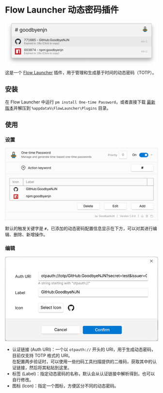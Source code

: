 # Flow Launcher 动态密码插件

![主界面](./assets/screenshot-1.png)

这是一个 [Flow Launcher](https://github.com/Flow-Launcher/Flow.Launcher) 插件，用于管理和生成基于时间的动态密码（TOTP）。

## 安装

在 Flow Launcher 中运行 `pm install One-time Password`，或者直接下载 [最新版本](https://github.com/GoodbyeNJN/releases/latest)并解压到 `%appdata%\FlowLauncher\Plugins` 目录。

## 使用

### 设置

![设置界面](./assets/screenshot-2.png)

默认的触发关键字是 `#`，已添加的动态密码配置信息显示在下方，可以对其进行编辑、删除、新增操作。

### 编辑

![编辑界面](./assets/screenshot-3.png)

-   认证链接 (Auth URI)：一个以 `otpauth://` 开头的 URI，用于生成动态密码，目前仅支持 TOTP 格式的 URI。<br />
    在配置两步验证时，可以使用一些扫码工具扫描提供的二维码，获取其中的认证链接，然后将其粘贴到这里。
-   标签 (Label)：指定动态密码的名称，默认会从认证链接中解析得到，也可以自行修改。
-   图标 (Icon)：指定一个图标，方便区分不同的动态密码。
